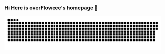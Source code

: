 ### Hi Here is overFloweee's homepage 👋

<!--
**overFloweee/overFloweee** is a ✨ _special_ ✨ repository because its `README.md` (this file) appears on your GitHub profile.

Here are some ideas to get you started:

- 🔭 I’m currently working on ...
- 🌱 I’m currently learning ...
- 👯 I’m looking to collaborate on ...
- 🤔 I’m looking for help with ...
- 💬 Ask me about ...
- 📫 How to reach me: ...
- 😄 Pronouns: ...
- ⚡ Fun fact: ...
-->

<!-- ![暗色](https://raw.githubusercontent.com/overFloweee/overFloweee/output/github-contribution-grid-snake-dark.svg) -->
![亮色](https://raw.githubusercontent.com/overFloweee/overFloweee/output/github-contribution-grid-snake.svg)
